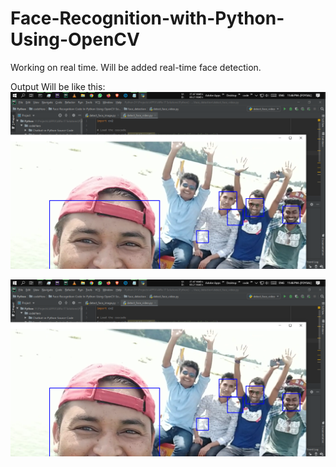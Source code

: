 # Face-Recognition-with-Python-Using-OpenCV

Working on real time. Will be added real-time face detection.

Output Will be like this:
![Screenshot](Screenshots/Screenshot1.png)

![Screenshot](Screenshots/Screenshot1.png)

